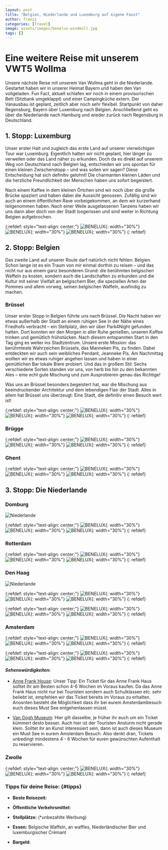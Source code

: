 ```yaml
---
layout: post
title: "Belgien, Niederlande und Luxemburg auf eigene Faust"
author: franzi
categories: [Travel]
image: assets/images/benelux-windmill.jpg
tags: []
---
```


# Eine weitere Reise mit unserem VWT5 Wollma

Unsere nächste Reise mit unserem Van Wollma geht in die Niederlande. Gestartet haben wir in unserer Heimat Bayern und haben den Van vollgeladen. Fun Fact, aktuell schlafen wir noch in einem provisorischen Bett (Sitzbank umgeklappt) und einer Campingküche extern. Der Vanausbau ist geplant, zeitlich aber noch sehr flexibel. Startpunkt von daher Regensburg, Bayern über Luxemburg nach Belgien. Anschließend geht es über die Niederlande nach Hamburg und wieder zurück nach Regensburg in Deutschland. 



## 1. Stopp: Luxemburg
Unser erster Halt und zugleich das erste Land auf unserer vierwöchigen Tour war Luxemburg. Eigentlich hatten wir nicht geplant, hier länger zu verweilen oder das Land näher zu erkunden. Doch da es direkt auf unserem Weg von Deutschland nach Belgien lag, entschieden wir uns spontan für einen kleinen Zwischenstopp – und was sollen wir sagen? Diese Entscheidung hat sich definitiv gelohnt! Die charmanten kleinen Läden und die herzliche Freundlichkeit der Menschen haben uns sofort begeistert.

Nach einem Kaffee in dem kleinen Örtchen sind wir noch über die große Brücke spaziert und haben dabei die Aussicht genossen. Zufällig sind wir auch an einem öffentlichen Rave vorbeigekommen, an dem wir kurzerhand teilgenommen haben. Nach einer Weile ausgelassenen Tanzens haben wir uns dann aber doch von der Stadt losgerissen und sind weiter in Richtung Belgien aufgebrochen.


{:refdef: style="text-align: center;"}
![BENELUX](/assets/images/Lux1.jpg){: width="30%"}
![BENELUX](/assets/images/Lux2.jpg){: width="30%"}
![BENELUX](/assets/images/Lux3.jpg){: width="30%"}
{: refdef}



## 2. Stopp: Belgien
Das zweite Land auf unserer Route darf natürlich nicht fehlen: Belgien. Schon lange ist es ein Traum von mir einmal dorthin zu reisen – und das nicht nur aus einem ganz besonderen Grund: die berühmten belgischen Waffeln zu kosten, sondern auch die Landschaften zu erkunden und die Kultur mit seiner Vielfalt an belgischem Bier, die speziellen Arten der Pommes und allem vorweg, seinen belgischen Waffeln, ausfindig zu machen.


### Brüssel
Unser erster Stopp in Belgien führte uns nach Brüssel. Die Nacht haben wir etwas außerhalb der Stadt an einem ruhigen See in der Nähe eines Friedhofs verbracht – ein Stellplatz, den wir über Park4Night gefunden hatten. Dort konnten wir den Morgen in aller Ruhe genießen, unseren Kaffee trinken und gemütlich frühstücken. Nach diesem entspannten Start in den Tag ging es weiter ins Stadtzentrum. Unsere erste Mission: das berühmteste Wahrzeichen Brüssels, das Manneken Pis, zu finden. Dabei entdeckten wir auch sein weibliches Pendant, Jeanneke Pis. Am Nachmittag wollten wir es etwas ruhiger angehen lassen und haben in einer gemütlichen Bar lokale Biere probiert. Und das in großem Stil: Sechs verschiedene Sorten standen vor uns, von herb bis hin zu den bekannten Ales – eine echt gute Mischung und zum Ausprobieren genau das Richtige! 

Was uns an Brüssel besonders begeistert hat, war die Mischung aus beeindruckender Architektur und dem lebendigen Flair der Stadt. Alles in allem hat Brüssel uns überzeugt: Eine Stadt, die definitiv einen Besuch wert ist!


{:refdef: style="text-align: center;"}
![BENELUX](/assets/images/Brüssel2.jpg){: width="30%"}
![BENELUX](/assets/images/Brüssel3.JPG){: width="30%"}
![BENELUX](/assets/images/Brüssel4.jpg){: width="30%"}
{: refdef}


### Brügge

{:refdef: style="text-align: center;"}
![BENELUX](/assets/images/Brügge1.jpg){: width="30%"}
![BENELUX](/assets/images/Brügge2.jpg){: width="30%"}
![BENELUX](/assets/images/Brügge3.jpg){: width="30%"}
{: refdef}


### Ghent

{:refdef: style="text-align: center;"}
![BENELUX](/assets/images/Ghent1.jpg){: width="30%"}
![BENELUX](/assets/images/Ghent2.jpg){: width="30%"}
![BENELUX](/assets/images/Ghent3.jpg){: width="30%"}
{: refdef}



## 3. Stopp: Die Niederlande

### Domburg

![Niederlande](/assets/images/Domburg1.jpg)

{:refdef: style="text-align: center;"}
![BENELUX](/assets/images/Domburg2.jpg){: width="30%"}
![BENELUX](/assets/images/Domburg3.jpg){: width="30%"}
![BENELUX](/assets/images/Domburg4.jpg){: width="30%"}
{: refdef}



### Rotterdam
{:refdef: style="text-align: center;"}
![BENELUX](/assets/images/Rotterdam1.jpg){: width="30%"}
![BENELUX](/assets/images/Rotterdam2.jpg){: width="30%"}
![BENELUX](/assets/images/Rotterdam3.jpg){: width="30%"}
{: refdef}



### Den Haag

![Niederlande](/assets/images/Haag1.jpg)


{:refdef: style="text-align: center;"}
![BENELUX](/assets/images/Haag2.jpg){: width="30%"}
![BENELUX](/assets/images/Haag3.jpg){: width="30%"}
![BENELUX](/assets/images/Haag4.jpg){: width="30%"}
{: refdef}


{:refdef: style="text-align: center;"}
![BENELUX](/assets/images/Haag5.jpg){: width="30%"}
![BENELUX](/assets/images/Haag6.jpg){: width="30%"}
![BENELUX](/assets/images/Haag7.jpg){: width="30%"}
{: refdef}



### Amsterdam

{:refdef: style="text-align: center;"}
![BENELUX](/assets/images/Amsti1.jpg){: width="30%"}
![BENELUX](/assets/images/Amsti2.jpg){: width="30%"}
![BENELUX](/assets/images/Amsti3.jpg){: width="30%"}
{: refdef}

{:refdef: style="text-align: center;"}
![BENELUX](/assets/images/Amsti4.jpg){: width="30%"}
![BENELUX](/assets/images/Amsti5.jpg){: width="30%"}
![BENELUX](/assets/images/Amsti6.jpg){: width="30%"}
{: refdef}

#### *Sehenswürdigkeiten:*

* <a href="https://www.annefrank.org/de/">Anne Frank House</a>: Unser Tipp: Ein Ticket für das Anne Frank Haus solltet ihr am Besten schon 4-6 Wochen im Voraus kaufen. Da das Anne Frank Haus nicht nur bei Touristen sondern auch Schulklassen etc. sehr beliebt ist, empfehlen wir das Ticket bereits im Voraus zu erhalten. Anosnten besteht die Möglichkeit dass ihr bei eurem Amsterdambesuch euch dieses Must See entgehenlassen müsst. 

* <a href="https://www.vangoghmuseum.nl/de/planen-sie-ihren-besuch">Van Gogh Museum</a>: Hier gilt dasselbe, je früher ihr euch um ein Ticket kümmert desto besser. Auch hier ist der Touristen Ansturm nicht gerade klein. Solltet ihr an Kunst interessiert sein, dann ist auch dieses Museum ein Must See in eurem Amsterdam Besuch. Also denkt dran, Tickets unbedingt mindestens 4 - 6 Wochen für euren gewünschten Aufenthalt zu reservieren. 



### Zwolle

{:refdef: style="text-align: center;"}
![BENELUX](/assets/images/Zwolle4.jpg){: width="30%"}
![BENELUX](/assets/images/Zwolle2.jpg){: width="30%"}
![BENELUX](/assets/images/Zwolle3.jpg){: width="30%"}
{: refdef}



 
 
### Tipps für deine Reise: {#tipps}

* **Beste Reisezeit:** 

* **Öffentliche Verkehrsmittel:** 

* **Stellplätze:** (*unbezahlte Werbung)

* **Essen:** Belgische Waffeln, an waffles, Niederländischer Bier und luxemburgischer Crémant

* **Bargeld:** 